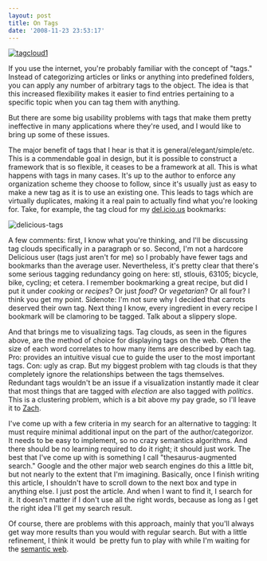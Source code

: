 ```yaml
---
layout: post
title: On Tags
date: '2008-11-23 23:53:17'
---
```



[![](http://res.cloudinary.com/meshulam/image/upload/v1437619492/tagcloud1_okvglw.png "tagcloud1")](http://res.cloudinary.com/meshulam/image/upload/v1437619492/tagcloud1_okvglw.png)

If you use the internet, you're probably familiar with the concept of "tags." Instead of categorizing articles or links or anything into predefined folders, you can apply any number of arbitrary tags to the object. The idea is that this increased flexibility makes it easier to find entries pertaining to a specific topic when you can tag them with anything.

But there are some big usability problems with tags that make them pretty ineffective in many applications where they're used, and I would like to bring up some of these issues.

The major benefit of tags that I hear is that it is general/elegant/simple/etc. This is a commendable goal in design, but it is possible to construct a framework that is so flexible, it ceases to be a framework at all. This is what happens with tags in many cases. It's up to the author to enforce any organization scheme they choose to follow, since it's usually just as easy to make a new tag as it is to use an existing one. This leads to tags which are virtually duplicates, making it a real pain to actually find what you're looking for. Take, for example, the tag cloud for my [del.icio.us](http://del.icio.us) bookmarks:

![](http://res.cloudinary.com/meshulam/image/upload/v1437619500/delicious-tags_ul7cxw.png "delicious-tags")

A few comments: first, I know what you're thinking, and I'll be discussing tag clouds specifically in a paragraph or so. Second, I'm not a hardcore Delicious user (tags just aren't for me) so I probably have fewer tags and bookmarks than the average user. Nevertheless, it's pretty clear that there's some serious tagging redundancy going on here: stl, stlouis, 63105; bicycle, bike, cycling; et cetera. I remember bookmarking a great recipe, but did I put it under *cooking* or *recipes*? Or just *food*? Or *vegetarian*? Or all four? I think you get my point. Sidenote: I'm not sure why I decided that carrots deserved their own tag. Next thing I know, every ingredient in every recipe I bookmark will be clamoring to be tagged. Talk about a slippery slope.

And that brings me to visualizing tags. Tag clouds, as seen in the figures above, are the method of choice for displaying tags on the web. Often the size of each word correlates to how many items are described by each tag. Pro: provides an intuitive visual cue to guide the user to the most important tags. Con: ugly as crap. But my biggest problem with tag clouds is that they completely ignore the relationships between the tags themselves. Redundant tags wouldn't be an issue if a visualization instantly made it clear that most things that are tagged with *election* are also tagged with *politics*.  This is a clustering problem, which is a bit above my pay grade, so I'll leave it to [Zach](http://dwiel.net).

I've come up with a few criteria in my search for an alternative to tagging: It must require minimal additional input on the part of the author/categorizor. It needs to be easy to implement, so no crazy semantics algorithms. And there should be no learning required to do it right; it should just work. The best that I've come up with is something I call "thesaurus-augmented search." Google and the other major web search engines do this a little bit, but not nearly to the extent that I'm imagining. Basically, once I finish writing this article, I shouldn't have to scroll down to the next box and type in anything else. I just post the article. And when I want to find it, I search for it. It doesn't matter if I don't use all the right words, because as long as I get the right idea I'll get my search result.

Of course, there are problems with this approach, mainly that you'll always get way more results than you would with regular search. But with a little refinement, I think it would  be pretty fun to play with while I'm waiting for the [semantic web](http://en.wikipedia.org/wiki/Semantic_Web).


